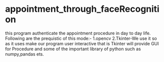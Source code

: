# appointment_through_faceRecognition
this program authenticate the appointment procedure in day to day life.
Following are the prequistic of this mode:-
1.opencv
2.Tkinter-We use it so as it uses make our program user interactive that is Tkinter will provide GUI for Procedure
and some of the important library of python such as numpy,pandas ets.
